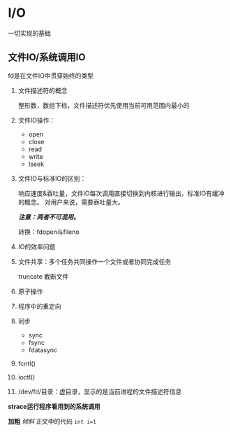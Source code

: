 # I/O

一切实现的基础

## 文件IO/系统调用IO

fd是在文件IO中贯穿始终的类型

1. 文件描述符的概念

   整形数，数组下标，文件描述符优先使用当前可用范围内最小的
2. 文件IO操作：

   - open
   - close
   - read
   - write
   - lseek
3. 文件IO与标准IO的区别：

   响应速度&吞吐量，文件IO每次调用直接切换到内核进行输出，标准IO有缓冲的概念。
   对用户来说，需要吞吐量大。

   ***注意：两者不可混用。***

   转换：fdopen与fileno
4. IO的效率问题
5. 文件共享：多个任务共同操作一个文件或者协同完成任务

   truncate 截断文件
6. 原子操作
7. 程序中的重定向
8. 同步

   - sync
   - fsync
   - fdatasync
9. fcntl()
10. ioctl()
11. /dev/fd/目录：虚目录，显示的是当前进程的文件描述符信息

**strace运行程序看用到的系统调用**

**加粗**   *倾斜*
正文中的代码 `int i=1`
